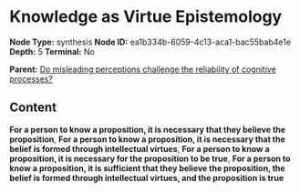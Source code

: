 # Knowledge as Virtue Epistemology

**Node Type:** synthesis
**Node ID:** ea1b334b-6059-4c13-aca1-bac55bab4e1e
**Depth:** 5
**Terminal:** No

**Parent:** [Do misleading perceptions challenge the reliability of cognitive processes?](do-misleading-perceptions-challenge-the-reliability-of-cognitive-processes-antithesis-f9514be3-e259-4bdc-89cf-22e333005b55.md)

## Content

**For a person to know a proposition, it is necessary that they believe the proposition**, **For a person to know a proposition, it is necessary that the belief is formed through intellectual virtues**, **For a person to know a proposition, it is necessary for the proposition to be true**, **For a person to know a proposition, it is sufficient that they believe the proposition, the belief is formed through intellectual virtues, and the proposition is true**
